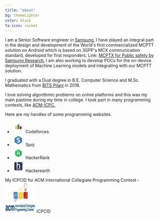 ```yaml
---
title: "about"
bg: themeLighter
color: black
fa-icon: rocket
---
```



 I am a Senior Software engineer in <a href="https://research.samsung.com/sri-b" target="_blank">Samsung.</a> I have played an integral part in the design and development of the World's first commercialized MCPTT solution on Android which is based on 3GPP's MCX communication standard, developed for first responders. Link: 
<a href="https://images.samsung.com/is/content/samsung/p5/global/business/networks/insights/white-paper/mcptx-for-public-safety/mcptx-for-public-safety.pdf" target="_blank"> MCPTX for Public safety by Samsung Research.</a>
I am also working to develop POCs for the on-device deployment of Machine Learning models and integrating with our MCPTT solution.
 
 I graduated with a Dual degree in B.E. Computer Science and M.Sc. Mathematics from 
<a href="http://www.bits-pilani.ac.in" title="Birla Institute of Technology and Science, Pilani" target="_blank">BITS&nbsp;Pilani</a> in 2018. 

 I love solving algorithmic problems on online platforms and this was my main pastime during my time in college. I took part in many programming contests, like <a href="https://en.wikipedia.org/wiki/International_Collegiate_Programming_Contest" title="ACM-ICPC" target="_blank"> ACM-ICPC.</a>

Here are my handles of some programming websites.
<ul>

<li><a style="text-decoration:none" href="http://codeforces.com/profile/jaskamalkainth" target="_blank"> <img src="/img/codeforces_logo.png" width="40px" height="40px">  Codeforces</a></li>
<li><a style="text-decoration:none" href="http://www.spoj.com/users/jaskamalkainth/" target="_blank"> <img src="/img/spoj_logo.png" width="40px" height="40px">  Spoj</a></li>
<li><a style="text-decoration:none" href="https://www.hackerrank.com/jaskamal" target="_blank"> <img src="/img/hackerrank_logo.png" width="40px" height="40px">  HackerRank</a></li>
<li><a style="text-decoration:none" href="https://www.hackerearth.com/@jaskamalkainth" target="_blank"> <img src="/img/hackerearth_logo.png" width="40px" height="40px">  Hackerearth</a></li>

</ul>
<p>
My ICPCID for ACM International Collegiate Programming Contest - <a style="text-decoration:none" href="https://icpc.baylor.edu/ICPCID/TY7NYK0ENIEA" target="_blank"> <img src="/img/icpc.png" width="100px" height="100px">   ICPCID</a>
</p>



